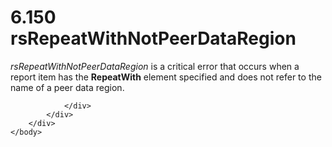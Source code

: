 <html dir="LTR" xmlns:mshelp="http://msdn.microsoft.com/mshelp" xmlns:ddue="http://ddue.schemas.microsoft.com/authoring/2003/5" xmlns:xlink="http://www.w3.org/1999/xlink" xmlns:tool="http://www.microsoft.com/tooltip">
    <head>
        <meta http-equiv="Content-Type" content="text/html; CHARSET=utf-8"></meta>
        <meta name="save" content="history"></meta>
        <title>6.150 rsRepeatWithNotPeerDataRegion</title>
        <xml>
            <mshelp:toctitle title="6.150 rsRepeatWithNotPeerDataRegion"></mshelp:toctitle>
            <mshelp:rltitle title="[MS-RDL]: rsRepeatWithNotPeerDataRegion"></mshelp:rltitle>
            <mshelp:keyword index="A" term="0db01c5e-7444-49c3-ba6f-c96b66e8f39b"></mshelp:keyword>
            <mshelp:attr name="DCSext.ContentType" value="open specification"></mshelp:attr>
            <mshelp:attr name="AssetID" value="0db01c5e-7444-49c3-ba6f-c96b66e8f39b"></mshelp:attr>
            <mshelp:attr name="TopicType" value="kbRef"></mshelp:attr>
            <mshelp:attr name="DCSext.Title" value="[MS-RDL]: rsRepeatWithNotPeerDataRegion" />
        </xml>
    </head>
    <body>
        <div id="header">
            <h1 class="heading">6.150 rsRepeatWithNotPeerDataRegion</h1>
        </div>
        <div id="mainSection">
            <div id="mainBody">
                <div id="allHistory" class="saveHistory"></div>
                <div id="sectionSection0" class="section" name="collapseableSection">
                    

<p><i>rsRepeatWithNotPeerDataRegion</i> is a critical error
that occurs when a report item has the <b>RepeatWith</b> element specified and
does not refer to the name of a peer data region.</p>


                </div>
            </div>
        </div>
    </body>
</html>